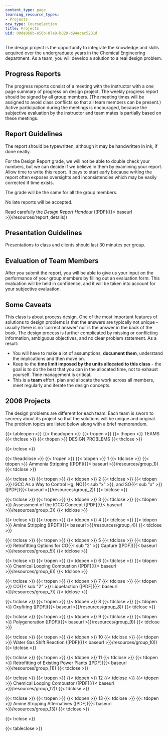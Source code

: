 ```yaml
---
content_type: page
learning_resource_types:
- Projects
ocw_type: CourseSection
title: Projects
uid: 09de868b-e56b-87a8-b829-b94ecac5201d
---
```


The design project is the opportunity to integrate the knowledge and skills acquired over the undergraduate years in the Chemical Engineering department. As a team, you will develop a solution to a real design problem.

Progress Reports
----------------

The progress reports consist of a meeting with the instructor with a one page summary of progress on design project. The weekly progress report should be signed by all group members. (The meeting times will be assigned to avoid class conflicts so that all team members can be present.) Active participation during the meetings is encouraged, because the subjective evaluation by the instructor and team mates is partially based on these meetings.

Report Guidelines
-----------------

The report should be typewritten, although it may be handwritten in ink, if done neatly.

For the Design Report grade, we will not be able to double check your numbers, but we can decide if we believe in them by examining your report. Allow time to write this report. It pays to start early because writing the report often exposes oversights and inconsistencies which may be easily corrected if time exists.

The grade will be the same for all the group members.

No late reports will be accepted.

Read carefully the _Design Report Handout_ ([PDF]({{< baseurl >}}/resources/report_details))

Presentation Guidelines
-----------------------

Presentations to class and clients should last 30 minutes per group.

Evaluation of Team Members
--------------------------

After you submit the report, you will be able to give us your input on the performance of your group members by filling out an evaluation form. This evaluation will be held in confidence, and it will be taken into account for your subjective evaluation.

Some Caveats
------------

This class is about process design. One of the most important features of solutions to design problems is that the answers are typically not unique - usually there is no 'correct answer' nor is the answer in the back of the book. The design process is further complicated by missing or conflicting information, ambiguous objectives, and no clear problem statement. As a result:

*   You will have to make a lot of assumptions, **document them**, understand the implications and then move on.
*   Keep to the **time limit imposed by the units allocated to this class** - the goal is to do the best that you can in the allocated time, not to exhaust yourself. Time management is critical.
*   This is a **team** effort, plan and allocate the work across all members, meet regularly and iterate the design concepts.

2006 Projects
-------------

The design problems are different for each team. Each team is sworn to secrecy about its project so that the solutions will be unique and original. The problem topics are listed below along with a brief memorandum.

{{< tableopen >}}
{{< theadopen >}}
{{< tropen >}}
{{< thopen >}}
TEAMS
{{< thclose >}}
{{< thopen >}}
DESIGN PROBLEMS
{{< thclose >}}

{{< trclose >}}

{{< theadclose >}}
{{< tropen >}}
{{< tdopen >}}
1
{{< tdclose >}}
{{< tdopen >}}
Ammonia Stripping ([PDF]({{< baseurl >}}/resources/group_1))
{{< tdclose >}}

{{< trclose >}}
{{< tropen >}}
{{< tdopen >}}
2
{{< tdclose >}}
{{< tdopen >}}
IGCC As a Way to Control Hg, NO{{< sub "x" >}}, and SO{{< sub "x" >}} ([PDF]({{< baseurl >}}/resources/group_2))
{{< tdclose >}}

{{< trclose >}}
{{< tropen >}}
{{< tdopen >}}
3
{{< tdclose >}}
{{< tdopen >}}
Assessment of the IGCC Concept ([PDF]({{< baseurl >}}/resources/group_3))
{{< tdclose >}}

{{< trclose >}}
{{< tropen >}}
{{< tdopen >}}
4
{{< tdclose >}}
{{< tdopen >}}
Amine Stripping ([PDF]({{< baseurl >}}/resources/group_4))
{{< tdclose >}}

{{< trclose >}}
{{< tropen >}}
{{< tdopen >}}
5
{{< tdclose >}}
{{< tdopen >}}
Retrofitting Options for CO{{< sub "2" >}} Capture ([PDF]({{< baseurl >}}/resources/group_5))
{{< tdclose >}}

{{< trclose >}}
{{< tropen >}}
{{< tdopen >}}
6
{{< tdclose >}}
{{< tdopen >}}
Chemical Looping Combustion ([PDF]({{< baseurl >}}/resources/group_6))
{{< tdclose >}}

{{< trclose >}}
{{< tropen >}}
{{< tdopen >}}
7
{{< tdclose >}}
{{< tdopen >}}
CO{{< sub "2" >}} Liquefaction ([PDF]({{< baseurl >}}/resources/group_7))
{{< tdclose >}}

{{< trclose >}}
{{< tropen >}}
{{< tdopen >}}
8
{{< tdclose >}}
{{< tdopen >}}
Oxyfiring ([PDF]({{< baseurl >}}/resources/group_8))
{{< tdclose >}}

{{< trclose >}}
{{< tropen >}}
{{< tdopen >}}
9
{{< tdclose >}}
{{< tdopen >}}
Polygeneration ([PDF]({{< baseurl >}}/resources/group_9))
{{< tdclose >}}

{{< trclose >}}
{{< tropen >}}
{{< tdopen >}}
10
{{< tdclose >}}
{{< tdopen >}}
Water Gas Shift Reaction ([PDF]({{< baseurl >}}/resources/group_10))
{{< tdclose >}}

{{< trclose >}}
{{< tropen >}}
{{< tdopen >}}
11
{{< tdclose >}}
{{< tdopen >}}
Retrofitting of Existing Power Plants ([PDF]({{< baseurl >}}/resources/group_11))
{{< tdclose >}}

{{< trclose >}}
{{< tropen >}}
{{< tdopen >}}
12
{{< tdclose >}}
{{< tdopen >}}
Chemical Looping Combustor ([PDF]({{< baseurl >}}/resources/group_12))
{{< tdclose >}}

{{< trclose >}}
{{< tropen >}}
{{< tdopen >}}
13
{{< tdclose >}}
{{< tdopen >}}
Amine Stripping Alternatives ([PDF]({{< baseurl >}}/resources/group_13))
{{< tdclose >}}

{{< trclose >}}

{{< tableclose >}}